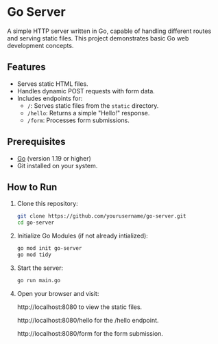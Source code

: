# Go Server

A simple HTTP server written in Go, capable of handling different routes and serving static files. This project demonstrates basic Go web development concepts.

## Features

- Serves static HTML files.
- Handles dynamic POST requests with form data.
- Includes endpoints for:
  - `/`: Serves static files from the `static` directory.
  - `/hello`: Returns a simple "Hello!" response.
  - `/form`: Processes form submissions.

## Prerequisites

- [Go](https://golang.org/dl/) (version 1.19 or higher)
- Git installed on your system.

## How to Run

1. Clone this repository:
   ```bash
   git clone https://github.com/yourusername/go-server.git
   cd go-server
2. Initialize Go Modules (if not already intialized):
   ```bash
   go mod init go-server
   go mod tidy
3. Start the server:
   ```bash
   go run main.go
4. Open your browser and visit:
   
    http://localhost:8080 to view the static files.
  
    http://localhost:8080/hello for the /hello endpoint.
  
    http://localhost:8080/form for the form submission.




